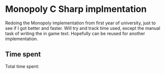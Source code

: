 # Monopoly C Sharp implmentation

<p> Redoing the Monopoly implementation from first year of university, just to see if I got better and faster. Will try and track time used, except the manual task of writing the in game text. Hopefully can be reused for another implementation.</p>

## Time spent
<p>Total time spent: </p>
